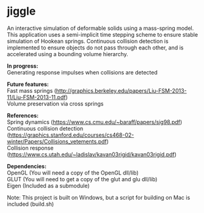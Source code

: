# jiggle
An interactive simulation of deformable solids using a mass-spring model. This application uses a semi-implicit time stepping scheme to ensure stable simulation of Hookean springs. Continuous collision detection is implemented to ensure objects do not pass through each other, and is accelerated using a bounding volume hierarchy.

<b>In progress:</b>  
Generating response impulses when collisions are detected

<b>Future features:</b>  
Fast mass springs (http://graphics.berkeley.edu/papers/Liu-FSM-2013-11/Liu-FSM-2013-11.pdf)  
Volume preservation via cross springs

<b>References:</b>  
Spring dynamics (https://www.cs.cmu.edu/~baraff/papers/sig98.pdf)  
Continuous collision detection (https://graphics.stanford.edu/courses/cs468-02-winter/Papers/Collisions_vetements.pdf)  
Collision response (https://www.cs.utah.edu/~ladislav/kavan03rigid/kavan03rigid.pdf)

<b>Dependencies:</b>  
OpenGL (You will need a copy of the OpenGL dll/lib)   
GLUT (You will need to get a copy of the glut and glu dll/lib)  
Eigen (Included as a submodule)

Note: This project is built on Windows, but a script for building on Mac is included (build.sh)
